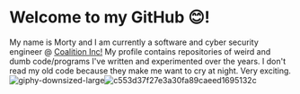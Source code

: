 # Welcome to my GitHub  😊!

My name is Morty and I am currently a software and cyber security engineer @ [Coalition Inc!](https://www.coalitioninc.com/) My profile contains repositories of weird and dumb code/programs I've written and experimented over the years. I don't read my old code because they make me want to cry at night. Very exciting.<br />
![giphy-downsized-large](https://user-images.githubusercontent.com/6032062/138508007-39925523-9aed-48fa-8cee-de8caf8278a2.gif)![c553d37f27e3a30fa89caeed1695132c](https://user-images.githubusercontent.com/6032062/138508203-68f52746-efbd-4710-a1c0-d0262ea8b406.gif)

